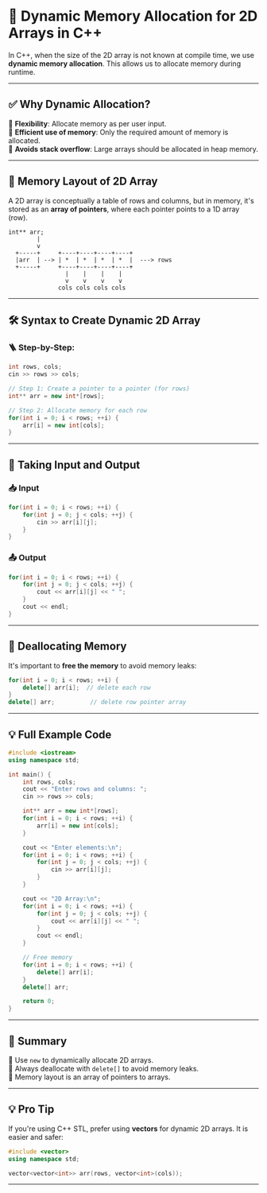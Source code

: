 # 🌟 Dynamic Memory Allocation for 2D Arrays in C++

In C++, when the size of the 2D array is not known at compile time, we use **dynamic memory allocation**. This allows us to allocate memory during runtime.

---

## ✅ Why Dynamic Allocation?

🔹 **Flexibility**: Allocate memory as per user input.  
🔹 **Efficient use of memory**: Only the required amount of memory is allocated.  
🔹 **Avoids stack overflow**: Large arrays should be allocated in heap memory.

---

## 🧠 Memory Layout of 2D Array

A 2D array is conceptually a table of rows and columns, but in memory, it's stored as an **array of pointers**, where each pointer points to a 1D array (row).

```text
int** arr;
        |
        v
  +-----+     +----+----+----+----+
  |arr  | --> | *  | *  | *  | *  |  ---> rows
  +-----+     +----+----+----+----+
                |    |    |    |
                v    v    v    v
              cols cols cols cols
```

---

## 🛠️ Syntax to Create Dynamic 2D Array

### 🪜 Step-by-Step:
```cpp
int rows, cols;
cin >> rows >> cols;

// Step 1: Create a pointer to a pointer (for rows)
int** arr = new int*[rows];

// Step 2: Allocate memory for each row
for(int i = 0; i < rows; ++i) {
    arr[i] = new int[cols];
}
```

---

## 🔡 Taking Input and Output

### 📥 Input
```cpp
for(int i = 0; i < rows; ++i) {
    for(int j = 0; j < cols; ++j) {
        cin >> arr[i][j];
    }
}
```

### 📤 Output
```cpp
for(int i = 0; i < rows; ++i) {
    for(int j = 0; j < cols; ++j) {
        cout << arr[i][j] << " ";
    }
    cout << endl;
}
```

---

## 🧹 Deallocating Memory

It's important to **free the memory** to avoid memory leaks:

```cpp
for(int i = 0; i < rows; ++i) {
    delete[] arr[i];  // delete each row
}
delete[] arr;          // delete row pointer array
```

---

## 💡 Full Example Code

```cpp
#include <iostream>
using namespace std;

int main() {
    int rows, cols;
    cout << "Enter rows and columns: ";
    cin >> rows >> cols;

    int** arr = new int*[rows];
    for(int i = 0; i < rows; ++i) {
        arr[i] = new int[cols];
    }

    cout << "Enter elements:\n";
    for(int i = 0; i < rows; ++i) {
        for(int j = 0; j < cols; ++j) {
            cin >> arr[i][j];
        }
    }

    cout << "2D Array:\n";
    for(int i = 0; i < rows; ++i) {
        for(int j = 0; j < cols; ++j) {
            cout << arr[i][j] << " ";
        }
        cout << endl;
    }

    // Free memory
    for(int i = 0; i < rows; ++i) {
        delete[] arr[i];
    }
    delete[] arr;

    return 0;
}
```

---

## 📝 Summary

🔸 Use `new` to dynamically allocate 2D arrays.  
🔸 Always deallocate with `delete[]` to avoid memory leaks.  
🔸 Memory layout is an array of pointers to arrays.

---

## 💡 Pro Tip

If you're using C++ STL, prefer using **vectors** for dynamic 2D arrays. It is easier and safer:

```cpp
#include <vector>
using namespace std;

vector<vector<int>> arr(rows, vector<int>(cols));
```

---
